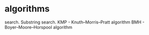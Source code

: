 # algorithms

search. Substring search.
KMP - Knuth–Morris–Pratt algorithm
BMH - Boyer–Moore–Horspool algorithm
